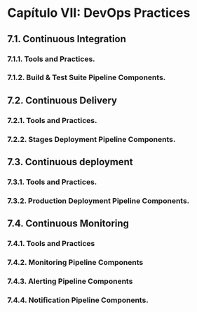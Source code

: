 # Capítulo VII: DevOps Practices

## 7.1. Continuous Integration
### 7.1.1. Tools and Practices.
### 7.1.2. Build & Test Suite Pipeline Components.

## 7.2. Continuous Delivery
### 7.2.1. Tools and Practices.
### 7.2.2. Stages Deployment Pipeline Components.

## 7.3. Continuous deployment
### 7.3.1. Tools and Practices.
### 7.3.2. Production Deployment Pipeline Components.

## 7.4. Continuous Monitoring
### 7.4.1. Tools and Practices
### 7.4.2. Monitoring Pipeline Components
### 7.4.3. Alerting Pipeline Components
### 7.4.4. Notification Pipeline Components.